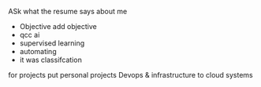 
ASk what the resume says about me





- Objective add objective
- qcc ai
- supervised learning
- automating
- it was classifcation 


for projects put personal projects
Devops & infrastructure to cloud systems